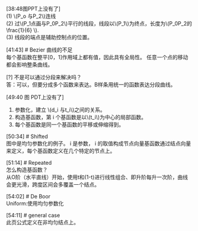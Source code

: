 
[38:48图PPT上没有了]    
(1) \\(P_o 与P_2\\)连线     
(2) 过\\(P_1点画与P_0P_2\\)平行的线段，线段以\\(P_1\\)为终点，长度为\\(P_0P_2的\frac{1}{6} \\).    
(3) 线段的端点是辅助控制点的位置。    

[41:43] # Bezier 曲线的不足    
每个基函数在整平[0，1]作用域上都有值，因此具有全局性。
任意一个点的移动都会影响整条曲线。    

[?] 不是可以通过分段来解决吗？   
答：可以，但要分成多个函数来表达。B样条用统一的函数表达分段曲线。

[49:40 图 PDT上没有了]     
1. 参数化，建立 \\(d_i 与t_i\\)之间的关系。    
2. 构造基函数，第 i 个基函数是以\\(t_i\\)为中心的局部函数。    
3. 每个基函数是同一个基函数的平移或伸缩得到。

[50:34] # Shifted    
图中是均匀参数化的例子。 i 是参数， i 的取值构成节点向量基函数通过结点向量来定义，每个基函数定义在几个特定的节点上。    

[51:14] # Repeated     
怎么构造基函数？   
从O阶（水平直线）开始，使用t和(1-t)进行线性组合、即升阶每升一次阶，曲线会更光滑，跨度区间会多覆盖一个结点。    


[54:02] # De Boor    
Uniform:使用均匀参数化     

[54:11] # general case    
此页公式定义在非均匀结点上。      